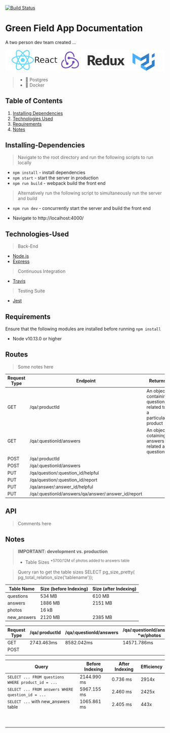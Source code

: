 [![Build Status](https://travis-ci.org/teamuru/greenfieldApp.svg?branch=master)](https://travis-ci.org/teamuru/greenfieldApp)

# Green Field App Documentation

<!-- INSERT GIF OF OVERALL APP HERE -->

A two person dev team created ...

<p align="center">
<img src="documentation/logos.png">
</p>

> - 🐘 Postgres
> - 🐋 Docker

## Table of Contents

1. [Installing Dependencies](#Installing-Dependencies)
2. [Technologies Used](#Technologies-Used)
3. [Requirements](#Requirements)
4. [Notes](#Notes)

## Installing-Dependencies

> Navigate to the root directory and run the following scripts to run locally

- `npm install` - install dependencies
- `npm start` - start the server in production
- `npm run build` - webpack build the front end

> Alternatively run the following script to simultaneously run the server and build

- `npm run dev` - concurrently start the server and build the front end

* Navigate to http://localhost:4000/

## Technologies-Used

> Back-End

- [Node.js](https://nodejs.org/en/)
- [Express](https://expressjs.com)
  <!-- - [Postgres] -->
  <!-- - [Mongo] -->

> Continuous Integration

- [Travis](https://travis-ci.org/)

> Testing Suite

- [Jest](https://jestjs.io/docs/en/api)

## Requirements

Ensure that the following modules are installed before running `npm install`

- Node v10.13.0 or higher

## Routes

> Some notes here

| Request Type | Endpoint                                            | Returns                                                        | Status |
| ------------ | --------------------------------------------------- | -------------------------------------------------------------- | ------ |
| GET          | /qa/:productId                                      | An object containing questions related to a particular product | 200    |
| GET          | /qa/:questionId/answers                             | An object cotaining answers related a question                 | 200    |
| POST         | /qa/:productId                                      |                                                                | 201    |
| POST         | /qa/:questionId/answers                             |                                                                | 201    |
| PUT          | /qa/question/:question_id/helpful                   |                                                                | 204    |
| PUT          | /qa/question/:question_id/report                    |                                                                | 204    |
| PUT          | /qa/answer/:answer_id/helpful                       |                                                                | 204    |
| PUT          | /qa/:questionId/answers/qa/answer/:answer_id/report |                                                                | 204    |

## API

> Comments here

## Notes

> **IMPORTANT: development vs. production**
>
> - Table Sizes <sup> \*5700/12M of photos added to answers table </sup>

> Query ran to get the table sizes
> SELECT pg_size_pretty( pg_total_relation_size('tablename'));

| Table Name  | Size (before Indexing) | Size (after Indexing) |
| ----------- | ---------------------- | --------------------- |
| questions   | 534 MB                 | 610 MB                |
| answers     | 1886 MB                | 2151 MB               |
| photos      | 16 kB                  |                       |
| new_answers | 2120 MB                | 2385 MB               |

| Request Type | /qa/:productId | /qa/:questionId/answers | /qa/:questionId/answers \*w/photos |     |
| ------------ | -------------- | ----------------------- | ---------------------------------- | --- |
| GET          | 2743.463ms     | 8582.042ms              | 14571.786ms                        |     |
| POST         |                |                         |                                    |     |
|              |                |                         |                                    |     |

| Query                                              | Before Indexing | After Indexing | Efficiency |
| -------------------------------------------------- | --------------- | -------------- | ---------- |
| `SELECT ... FROM questions WHERE product_id = ...` | 2144.990 ms     | 0.736 ms       | 2914x      |
| `SELECT ... FROM answers WHERE question_id = ...`  | 5967.155 ms     | 2.460 ms       | 2425x      |
| `SELECT ...` with new_answers table                | 1065.861 ms     | 2.405 ms       | 443x       |
|                                                    |                 |                |            |
|                                                    |                 |                |            |
|                                                    |                 |                |            |
|                                                    |                 |                |            |
|                                                    |                 |                |            |
|                                                    |                 |                |
|                                                    |                 |                |
|                                                    |                 |                |
|                                                    |                 |                |
|                                                    |                 |                |
